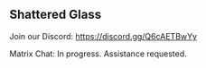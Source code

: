 ## Shattered Glass

Join our Discord: https://discord.gg/Q6cAETBwYy

Matrix Chat: In progress. Assistance requested.
